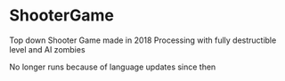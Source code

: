 # ShooterGame
Top down Shooter Game made in 2018 Processing with fully destructible level and AI zombies

No longer runs because of language updates since then
